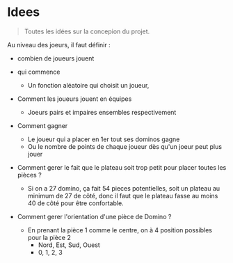 # Idees
> Toutes les idées sur la concepion du projet.

Au niveau des joeurs, il faut définir :
- combien de joueurs jouent
- qui commence
	- Un fonction aléatoire qui choisit un joueur,
- Comment les joueurs jouent en équipes
	- Joeurs pairs et impaires ensembles respectivement
- Comment gagner
	- Le joueur qui a placer en 1er tout ses dominos gagne
	- Ou le nombre de points de chaque joueur dès qu'un joeur peut plus jouer


- Comment gerer le fait que le plateau soit trop petit pour placer toutes les pièces ?
	- Si on a 27 domino, ça fait 54 pieces potentielles, soit un plateau au minimum de 27 de côté, donc il faut que le plateau fasse au moins 40 de côté pour être confortable.

- Comment gerer l'orientation d'une pièce de Domino ?
	- En prenant la pièce 1 comme le centre, on à 4 position possibles pour la pièce 2
		- Nord, Est, Sud, Ouest
		- 0,    1,    2,   3
